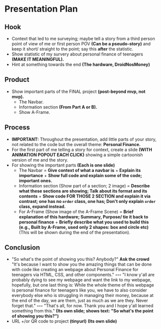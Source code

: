# Presentation Plan

## Hook
* Context that led to me surveying; maybe tell a story from a third person point of view of me or first person POV **(Can be a pseudo-story)** and keep it short/ straight to the point; say this **after** the statistic.
* Show statistic of my survery about personal finance of teenagers **(MAKE IT MEANINGFUL).**
* Hint at something towards the end **(The hardware, DroidNosMoney)**

## Product
* Show important parts of the FINAL project **(post-beyond mvp, not mvp).**
  * The Navbar.
  * Information section **(From Part A or B).**
  * Show A-Frame.

## Process
* **IMPORTANT:** Throughout the presentation, add little parts of your story, not related to the code but the overall theme: **Personal Finance.**
* For the first part of me telling a story for context, create a slide **(WITH ANIMATION POPOUT EACH CLICK)** showing a simple cartoonish version of me and the story.
* For showing the important parts **(Each is one slide)**
  * The Navbar = **Give context of what a navbar is** + **Explain its importance** + **Show full code and explain some of the code; important ones.**
  * Information section (Show part of a section; 2 image) = **Describe what these sections are showing; Talk about its format and its contents** + **Show code FOR THOSE 2 SECTION and explain it via contrast; one has no `order` class, one has; Don't only explain `order` class, expand instead.**
  * For A-Frame (Show image of the A-Frame Scene) = **Brief explanation of this hardware; Summary, Purpose/ tie it back to personal finance** + **Briefly describe what you used to build this (e.g., Built by A-Frame, used only 2 shapes: box and circle etc)** (This will be shown during the end of the presentation).


## Conclusion
* "So what's the point of showing you this? Anybody?" **Ask the crowd** "It's because I want to show you the amazing things that can be done with code like creating an webpage about Personal Finance for teenagers via HTML, CSS, and other components." **---** "I know y'all are probably dying to see my webpage and want the link to my webpage, hopefully, but one last thing is: While the whole theme of this webpage is personal finance for teenagers like you, we have to also consider everybody else who is struggling in managing their money, because at the end of the day, we are them, just as much as we are they. Never forget that." **---** "That's all, for now. Thank you and I hope y'all learned something from this." **(Its own slide; shows text: "So what's the point of showing you this?")**
* URL +/or QR code to project **(tinyurl)** **(Its own slide)**
<!-- EXAMPLE

## Hook
* Verbal riddle of GGD

## Product
* GIF/Demo of example/non-example

## Process
* Flowchart of plan
  * MVP: noun -> door -> yes/no
  * Beyond MVP: noun -> word relation API -> noun API -> yes/no, with counterexample
* Code snippets of:
  * MVP
  * Both APIs
  * Challenge with API keys

## Conclusion
* [URL to project]
* Takeaways
  * Less = more: the heart of the riddle was one line of code; it obviously took more to make the entire thing work, but one complicated line of regular expressions was essentially the solution to the riddle
  * Expect the unexpected: it’s important to budget time for things you don’t account for; for example, I didn’t consider the fact that I would need another entire API to detect nouns
  * Determination is key: ironically enough, I had to make my API keys private. At first, it didn’t seem like it was possible, which meant I couldn’t publish my app. But after all of that hard work, I was determined to find a solution, and I found it in config variables.
* "Presentation can’t, but a speech can"


-->
